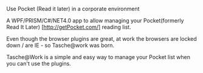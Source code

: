 ﻿Use Pocket (Read it later) in a corporate environment

A WPF/PRISM/C#/NET4.0 app to allow managing your Pocket(formerly Read It Later) [http://getPocket.com/] reading list.

Even though the browser plugins are great, at work the browsers are locked down / are IE - so Tasche@work was born.

Tasche@Work is a simple and easy way to manage your Pocket list when you can't use the plugins.